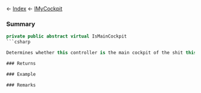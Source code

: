 ← [Index](Api-Index) ← [IMyCockpit](Sandbox.ModAPI.Ingame.IMyCockpit)

### Summary

```csharp
private public abstract virtual IsMainCockpit
```csharp

Determines whether this controller is the main cockpit of the shit this doesn't belong here.

### Returns

### Example

### Remarks

